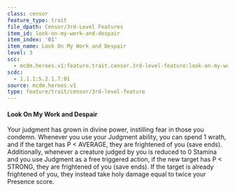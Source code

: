 ```yaml
---
class: censor
feature_type: trait
file_dpath: Censor/3rd-Level Features
item_id: look-on-my-work-and-despair
item_index: '01'
item_name: Look On My Work and Despair
level: 3
scc:
  - mcdm.heroes.v1:feature.trait.censor.3rd-level-feature:look-on-my-work-and-despair
scdc:
  - 1.1.1:5.2.1.7:01
source: mcdm.heroes.v1
type: feature/trait/censor/3rd-level-feature
---
```


#### Look On My Work and Despair

Your judgment has grown in divine power, instilling fear in those you condemn. Whenever you use your Judgment ability, you can spend 1 wrath, and if the target has P < AVERAGE, they are frightened of you (save ends). Additionally, whenever a creature judged by you is reduced to 0 Stamina and you use Judgment as a free triggered action, if the new target has P < STRONG, they are frightened of you (save ends). If the target is already frightened of you, they instead take holy damage equal to twice your Presence score.
